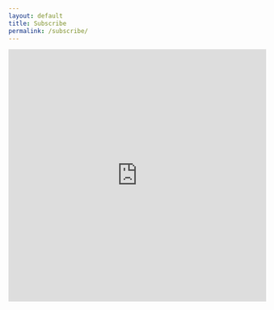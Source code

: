```yaml
---
layout: default
title: Subscribe
permalink: /subscribe/
---
```

<iframe src="https://signup.e2ma.net/signup/1891659/1893187/" width="510" height="500" frameborder="0"></iframe>
